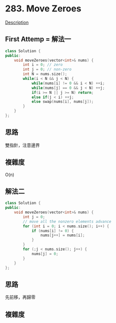 # 283. Move Zeroes 

[Description](https://leetcode.com/problems/move-zeroes/description/)

## First Attemp = 解法一
```C++
class Solution {
public:
    void moveZeroes(vector<int>& nums) {
        int i = 0; // zero
        int j = 0; // non-zero
        int N = nums.size();
        while(i < N && j < N) {
            while(nums[i] != 0 && i < N) ++i;
            while(nums[j] == 0 && j < N) ++j;
            if(i >= N || j >= N) return;
            else if(j < i) ++j;
            else swap(nums[i], nums[j]);
        }
    }
};
```

## 思路
雙指針，注意邊界

## 複雜度
O(n)

## 解法二
```C++
class Solution {
public:
    void moveZeroes(vector<int>& nums) {
        int j = 0;
        // move all the nonzero elements advance
        for (int i = 0; i < nums.size(); i++) {
            if (nums[i] != 0) {
                nums[j++] = nums[i];
            }
        }
        for (;j < nums.size(); j++) {
            nums[j] = 0;
        }
    }
};
```
## 思路
先前移，再歸零

## 複雜度